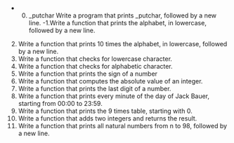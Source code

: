 - 0. _putchar Write a program that prints _putchar, followed by a new line.
-1.Write a function that prints the alphabet, in lowercase, followed by a new line.
2. Write a function that prints 10 times the alphabet, in lowercase, followed by a new line.
3. Write a function that checks for lowercase character.
4. Write a function that checks for alphabetic character.
5.  Write a function that prints the sign of a number
6. Write a function that computes the absolute value of an integer.
7.  Write a function that prints the last digit of a number.
8.  Write a function that prints every minute of the day of Jack Bauer, starting from 00:00 to 23:59.
9. Write a function that prints the 9 times table, starting with 0.
10. Write a function that adds two integers and returns the result.
11. Write a function that prints all natural numbers from n to 98, followed by a new line.
